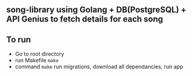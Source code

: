 ## song-library using Golang + DB(PostgreSQL) + API Genius to fetch details for each song

## To run

- Go to root directory
- run Makefile `make`
- command `make` run migrations, download all dependancies, run app
